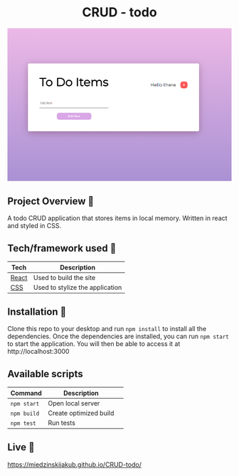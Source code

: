 


<h1 align="center">CRUD - todo</h1>

<p align="center">
  <a >
    <img src="./src/components/screen.png"
         alt="Screenshot">
  </a>
</p>

## Project Overview 🎉
A todo CRUD application that stores items in local memory. Written in react and styled in CSS.



## Tech/framework used 🔧

| Tech                                                    | Description                              |
| ------------------------------------------------------- | ---------------------------------------- |
| [React]()                           | Used to build the site   |
| [CSS](X)                           | Used to stylize the application|



## Installation 💾
Clone this repo to your desktop and run  `npm install`  to install all the dependencies.
Once the dependencies are installed, you can run  `npm start`  to start the application. You will then be able to access it at http://localhost:3000
## Available scripts

| Command                   | Description                   |     |
| ------------------------- | ----------------------------- | --- |
| `npm start`           | Open local server             |     |
| `npm build`             | Create optimized build        |     |
| `npm test`             | Run tests        |     |



## Live 📍
https://miedzinskijakub.github.io/CRUD-todo/

